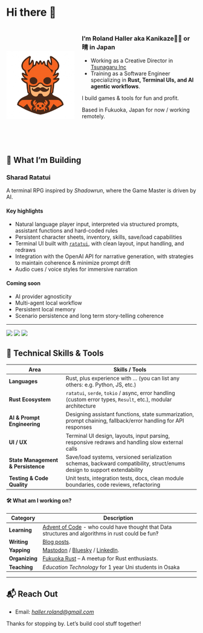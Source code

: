 # Hi there 👋 
<div style="display: flex; align-items: center;">
  <img align="left" src="https://github.com/ProHaller/prohaller/blob/master/assets/kanikaze-logo.png" width="180" style="margin-right: 20px;"/>

  <div>

### I’m Roland Haller aka Kanikaze🦀💨 or 晴 in Japan

- Working as a Creative Director in [Tsunagaru Inc](https://www.tsunagaru.co.jp/)
- Training as a Software Engineer specializing in **Rust, Terminal UIs, and AI agentic workflows**.

I build games & tools for fun and profit.

Based in Fukuoka, Japan for now / working remotely.
<br>
<br>
<br>
<br>
  </div>
</div>



## 🚀 What I’m Building

### **Sharad Ratatui**

A terminal RPG inspired by _Shadowrun_, where the Game Master is driven by AI.

#### Key highlights

- Natural language player input, interpreted via structured prompts, assistant functions and hard-coded rules
- Persistent character sheets, inventory, skills, save/load capabilities
- Terminal UI built with [`ratatui`](https://crates.io/crates/ratatui), with clean layout, input handling, and redraws
- Integration with the OpenAI API for narrative generation, with strategies to maintain coherence & minimize prompt drift
- Audio cues / voice styles for immersive narration

#### Coming soon

- AI provider agnosticity
- Multi-agent local workflow
- Persistent local memory
- Scenario persistence and long term story-telling coherence

---

<img src="https://github-readme-stats.vercel.app/api/top-langs/?username=prohaller&theme=nightowl&show_icons=true&hide_border=false&layout=compact" height="180"/>
<img src="https://github-readme-stats.vercel.app/api?username=prohaller&theme=nightowl&show_icons=true&hide_border=false&count_private=true" height="180"/>
<img src="https://github-readme-streak-stats.herokuapp.com/?user=prohaller&theme=nightowl&hide_border=false" height="180"/>


## 🔧 Technical Skills & Tools

| Area                               | Skills / Tools                                                                                                           |
| ---------------------------------- | ------------------------------------------------------------------------------------------------------------------------ |
| **Languages**                      | Rust, plus experience with … (you can list any others: e.g. Python, JS, etc.)                                            |
| **Rust Ecosystem**                 | `ratatui`, `serde`, `tokio` / async, error handling (custom error types, `Result`, etc.), modular architecture           |
| **AI & Prompt Engineering**        | Designing assistant functions, state summarization, prompt chaining, fallback/error handling for API responses           |
| **UI / UX**                        | Terminal UI design, layouts, input parsing, responsive redraws and handling slow external calls                          |
| **State Management & Persistence** | Save/load systems, versioned serialization schemas, backward compatibility, struct/enums design to support extendability |
| **Testing & Code Quality**         | Unit tests, integration tests, docs, clean module boundaries, code reviews, refactoring                                  |

#### 🛠️ What am I working on?

| **Category**   | **Description**                                                                                                                                                     |
| -------------- | ------------------------------------------------------------------------------------------------------------------------------------------------------------------- |
| **Learning**   | [Advent of Code](https://github.com/prohaller) - who could have thought that Data structures and algorithms in rust could be fun‽                                   |
| **Writing**    | [Blog posts](https://roland.fly.dev).                                                                                                                               |
| **Yapping**    | [Mastodon](https://mastodon.social/@ProHaller/) / [Bluesky](https://bsky.app/profile/prohaller.bsky.social) / [LinkedIn](https://www.linkedin.com/in/rolandhaller). |
| **Organizing** | [Fukuoka Rust](https://luma.com/event/manage/evt-mzl6mbKYNbPBVbS) – A meetup for Rust enthusiasts.                                                                  |
| **Teaching**   | _Education Technology_ for 1 year Uni students in Osaka                                                                                                             |

---

## 📬 Reach Out

- Email: _<haller.roland@gmail.com>_

Thanks for stopping by. Let’s build cool stuff together!

